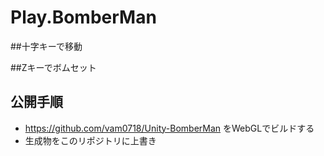 # Play.BomberMan

##十字キーで移動

##Zキーでボムセット

 ## 公開手順
 - https://github.com/vam0718/Unity-BomberMan をWebGLでビルドする
 - 生成物をこのリポジトリに上書き
